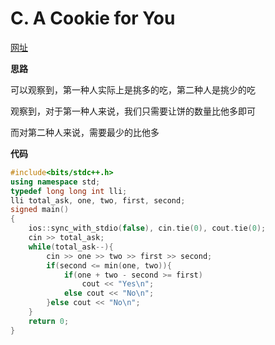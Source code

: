 # C. A Cookie for You

[网址](https://codeforces.com/problemset/problem/1371/C)

**思路**

可以观察到，第一种人实际上是挑多的吃，第二种人是挑少的吃

观察到，对于第一种人来说，我们只需要让饼的数量比他多即可

而对第二种人来说，需要最少的比他多

**代码**

```c++
#include<bits/stdc++.h>
using namespace std;
typedef long long int lli;
lli total_ask, one, two, first, second;
signed main()
{
    ios::sync_with_stdio(false), cin.tie(0), cout.tie(0);
    cin >> total_ask;
    while(total_ask--){
        cin >> one >> two >> first >> second;
        if(second <= min(one, two)){
            if(one + two - second >= first)
                cout << "Yes\n";
            else cout << "No\n";
        }else cout << "No\n";
    }
    return 0;
}
```

